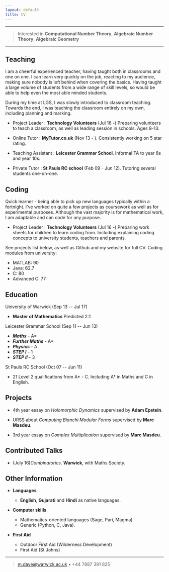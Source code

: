 ```yaml
---
layout: default
title: CV
---
```


----
>  Interested in **Computational Number Theory**,
>  **Algebraic Number Theory**, **Algebraic Geometry**

----


Teaching
--------

I am a cheerful experienced teacher, having taught both in classrooms and 
one on one. I can learn very quickly on the job, reacting to my audience, 
making sure nobody is left behind when covering the basics. Having taught 
a large volume of students from a wide range of skill levels, so would be 
able to help even the most able minded students.

During my time at LGS, I was slowly introduced to classroom teaching. 
Towards the end, I was teaching the classroom entirely on my own, 
including planning and marking.

* Project Leader
  : **Technology Volunteers** (Jul 16 -)
    Preparing volunteers to teach a classroom,
    as well as leading session in schools. Ages 9-13.

* Online Tutor
  : **MyTutor.co.uk** (Nov 13 - ).
    Consistently working on 5 star rating.

* Teaching Assistant
  : **Leicester Grammar School**.
    Informal TA to year 8s and year 10s.

* Private Tutor
  : **St Pauls RC school** (Feb 09 - Jun 12).
	Tutoring several students one-on-one.


Coding
------

Quick learner - being able to pick up new languages typically 
within a fortnight. I've worked on quite a few projects as 
coursework as well as for experimental purposes. Although the 
vast majority is for mathematical work, I am adaptable and can 
code for any purpose.

* Project Leader
  : **Technology Volunteers** (Jul 16 -)
    Preparing work sheets for children to learn coding from.
    Including explaining coding concepts to university students,
    teachers and parents.

See projects list below, as well as Github and my website for full CV.
Coding modules from university:
- MATLAB: 90
- Java: 62.7
- C: 80
- Advanced C: 77


Education
---------

University of Warwick (Sep 13 -- Jul 17)
  - **Master of Mathematics**
    Predicted 2:1

Leicester Grammar School (Sep 11 -- Jun 13)
  - ***Maths*** - A*
  - ***Further Maths*** - A*
  - ***Physics*** - A
  - ***STEP I*** - 1
  - ***STEP II*** - 3

St Pauls RC School (Oct 07 -- Jun 11)
  - 21 Level 2 qualifications from A* - C. Including A* in Maths and C in English.


Projects
--------

* 4th year essay on *Holomorphic Dynamics* supervised by **Adam Epstein**.

* URSS about *Computing Bianchi Modular Forms* supervised by **Marc Masdeu**.

* 3rd year essay on *Complex Multiplication* supervised by **Marc Masdeu**.


Contributed Talks
-----------------

 - (July 16)*Combinatorics*. **Warwick**, with Maths Society.


Other Information
-----------------

* **Languages**
	* **English**, **Gujarati** and **Hindi** as native languages.

* **Computer skills**
	* Mathematics-oriented languages (Sage, Pari, Magma)
    * Generic (Python, C, Java).

* **First Aid**
	* Outdoor First Aid (Wilderness Development)
	* First Aid (St Johns)


----

> <m.dave@warwick.ac.uk> • +44 7887 391 825
